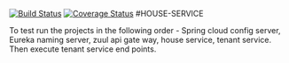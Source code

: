[![Build Status](https://travis-ci.org/KNehe/House-Rent-MicroServices.svg?branch=house-service)](https://travis-ci.org/KNehe/House-Rent-MicroServices)
[![Coverage Status](https://coveralls.io/repos/github/KNehe/House-Rent-MicroServices/badge.svg?branch=house-service)](https://coveralls.io/github/KNehe/House-Rent-MicroServices?branch=house-service)
#HOUSE-SERVICE

To test run the projects in the following order - Spring cloud config server, Eureka naming server, zuul api gate way, house service, tenant service. Then execute tenant service end points.
